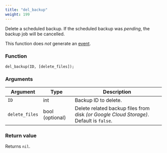 ```yaml
---
title: "del_backup"
weight: 199
---
```



Delete a scheduled backup. If the scheduled backup was *pending*, the backup job will be cancelled.

This function does *not* generate an [event](../../overview/events).

### Function

`del_backup(ID, [delete_files]);`

### Arguments

Argument | Type | Description
--------- | ----------- | -----------
`ID` | int | Backup ID to delete.
`delete_files` | bool (optional) | Delete related backup files from disk *(or Google Cloud Storage)*. Default is `false`.

### Return value

Returns `nil`.
